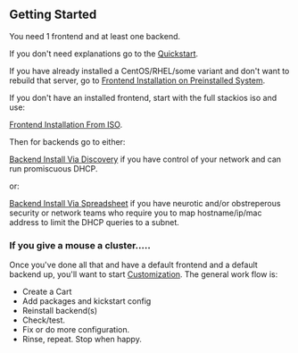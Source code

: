 ## Getting Started

You need 1 frontend and at least one backend.

If you don't need explanations go to the [Quickstart](Quickstart).

If you have already installed a CentOS/RHEL/some variant and don't want to rebuild that server, go to [Frontend Installation on Preinstalled System](Frontend-Installation-On-Preinstalled-Systemd).

If you don't have an installed frontend, start with the full stackios iso and use:

 [Frontend Installation From ISO](Frontend-Installation-From-Iso).

Then for backends go to either:

[Backend Install Via Discovery](Backend-Installation-Via-Discovery) if you have control of your network and can run promiscuous DHCP.

or:

[Backend Install Via Spreadsheet](Backend-Installation-Via-Spreadsheet) if you have neurotic and/or obstreperous security or network teams who require you to map hostname/ip/mac address to limit the DHCP queries to a subnet.

### If you give a mouse a cluster.....

Once you've done all that and have a default frontend and a default backend up, you'll want to start [Customization](Customization). The general work flow is:

* Create a Cart
* Add packages and kickstart config
* Reinstall backend(s)
* Check/test.
* Fix or do more configuration.
* Rinse, repeat. Stop when happy.
